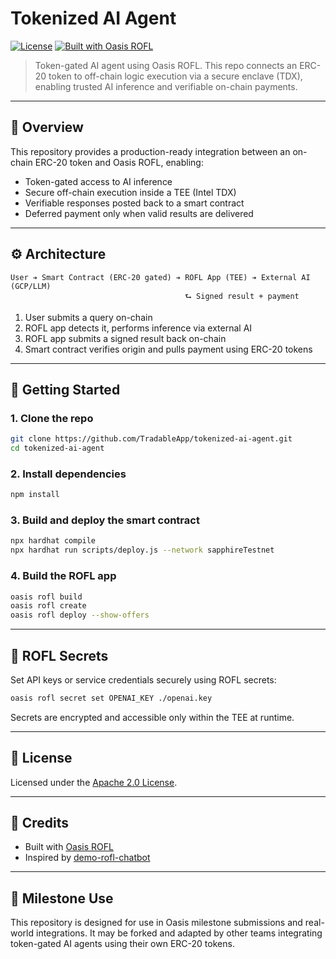 # Tokenized AI Agent

[![License](https://img.shields.io/github/license/TradableApp/tokenized-ai-agent.svg)](./LICENSE)
[![Built with Oasis ROFL](https://img.shields.io/badge/built%20with-oasis%20rofl-7a00ff.svg)](https://docs.oasis.io/build/rofl/)

> Token-gated AI agent using Oasis ROFL. This repo connects an ERC-20 token to off-chain logic execution via a secure enclave (TDX), enabling trusted AI inference and verifiable on-chain payments.

---

## 🧠 Overview

This repository provides a production-ready integration between an on-chain ERC-20 token and Oasis ROFL, enabling:

* Token-gated access to AI inference
* Secure off-chain execution inside a TEE (Intel TDX)
* Verifiable responses posted back to a smart contract
* Deferred payment only when valid results are delivered

---

## ⚙️ Architecture

```text
User ➔ Smart Contract (ERC-20 gated) ➔ ROFL App (TEE) ➔ External AI (GCP/LLM)
                                       ⮑ Signed result + payment
```

1. User submits a query on-chain
2. ROFL app detects it, performs inference via external AI
3. ROFL app submits a signed result back on-chain
4. Smart contract verifies origin and pulls payment using ERC-20 tokens

---

## 🚀 Getting Started

### 1. Clone the repo

```bash
git clone https://github.com/TradableApp/tokenized-ai-agent.git
cd tokenized-ai-agent
```

### 2. Install dependencies

```bash
npm install
```

### 3. Build and deploy the smart contract

```bash
npx hardhat compile
npx hardhat run scripts/deploy.js --network sapphireTestnet
```

### 4. Build the ROFL app

```bash
oasis rofl build
oasis rofl create
oasis rofl deploy --show-offers
```

---

## 🔐 ROFL Secrets

Set API keys or service credentials securely using ROFL secrets:

```bash
oasis rofl secret set OPENAI_KEY ./openai.key
```

Secrets are encrypted and accessible only within the TEE at runtime.

---

## 📜 License

Licensed under the [Apache 2.0 License](./LICENSE).

---

## 🧹 Credits

* Built with [Oasis ROFL](https://docs.oasis.io/build/rofl/)
* Inspired by [demo-rofl-chatbot](https://github.com/oasisprotocol/demo-rofl-chatbot)

---

## 🧪 Milestone Use

This repository is designed for use in Oasis milestone submissions and real-world integrations. It may be forked and adapted by other teams integrating token-gated AI agents using their own ERC-20 tokens.
